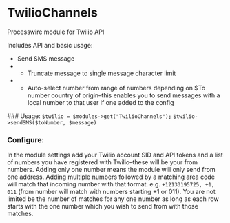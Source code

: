 # TwilioChannels

Processwire module for Twilio API

Includes API and basic usage:
- Send SMS message
- - Truncate message to single message character limit 
- - Auto-select number from range of numbers depending on $To number country of origin–this enables you to send messages with a local number to that user if one added to the config

### Usage:
`$twilio = $modules->get("TwilioChannels");`
`$twilio->sendSMS($toNumber, $message)`

### Configure:
In the module settings add your Twilio account SID and API tokens and a list of numbers you have registered with Twilio–these will be your from numbers. Adding only one number means the module will only send from one address. Adding multiple numbers followed by a matching area code will match that incoming number with that format. e.g. `+12133195725, +1, 011` (from number will match with numbers starting +1 or 011). You are not limited be the number of matches for any one number as long as each row starts with the one number which you wish to send from with those matches.